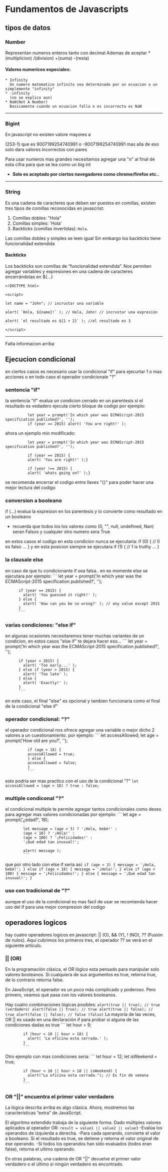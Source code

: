 # Fundamentos de Javascripts

## tipos de datos

### Number
Representan numeros enteros tanto con decimal 
Ademas de aceptar *(multiplicion) /(division) +(suma) -(resta) 

  #### Valores numericos especiales:

    * Infinity 
      Un numero matematico infinito sea determinado por un ecuacion o un simplemente "infinity" 
    * -infinity 
      (no se explico aun) 
    * NaN(Not A Number) 
      Basicamente cuando un ecuacion falla o es incorrecta es NaN 
___

### Bigint
En javascript no existen valore mayores a  

(253-1) que es 9007199254740991 o -9007199254740991 
mas alla de eso solo dara valores incorrectos con pares 

Para usar numeros mas grandes necesitamos agregar una "n" al final de esta cifra para que se lea como un big int 
 
- **Solo es aceptado por ciertos navegadores como chrome/firefox etc..**
___

### String
Es una cadena de caracteres que deben ser puestos en comillas, existen tres tipos de comillas reconocidas en javascrist:
1. Comillas dobles: "Hola" 
2. Comillas simples: 'Hola' 
3. Backticks (comillas invertidas): `Hola`. 

Las comillas dobles y simples se leen igual 
Sin embargo los backticks tiene funcionalidad extendida 

  #### Backticks
  Los backticks son comillas de “funcionalidad extendida”. Nos permiten agregar variables y expresiones en una cadena de caracteres encerrándolas en ${...} 
~~~
<!DOCTYPE html> 

<script> 

let name = "John"; // incrustar una variable 

alert( `Hola, ${name}!` ); // Hola, John! // incrustar una expresión 

alert( `el resultado es ${1 + 2}` ); //el resultado es 3 

</script> 
~~~
___
Falta informacion arriba

## Ejecucion condicional

en ciertos casos es necesario usar la condicional "if" para ejecurtar 1 o mas acciones o en todo caso el operador condicionale "?"

### sentencia "if"
la sentencia "if" evalua un condicion cerrado en un parentesis si el resultado es vedadero ejecuta cierto bloque de codigo
por ejemplo:
  ```
            let year = prompt('In which year was ECMAScript-2015 specification published?', '');
            if (year == 2015) alert( 'You are right!' );
  ```
ahora un ejemplo mio modificado:
  ```
            let year = prompt('In which year was ECMAScript-2015 specification published?', '');

            if (year == 2015) {
            alert( 'You are right!' );}

            if (year !== 2015) {
            alert( 'whats going on?' );}
  ```
se recomenda encerrar el codigo entre llaves "{}" para poder hacer una mejor lectura del codigo

### conversion a booleano
if (...) evalua la expresion en los parentesis y lo convierte como resultado en un booleano
  
- recuerda que todos los los valores como (0, "", null, undefined, Nan) seran Falsos y cualquier
  otro numero sera True

en estos casos el codigo en esta condicion nunca se ejecutaria:
    if (0) { // 0 es falso
  ...
  }
y en esta posicion siempre se ejecutara
    if (1) { // 1 is truthy
  ...
  }

### la clausale else
en caso de que tu condicionante if sea falsa.. en es momente else se ejecutara 
por ejemplo:
          ```
          let year = prompt('In which year was the ECMAScript-2015 specification published?', '');

          if (year == 2015) {
            alert( 'You guessed it right!' );
          } else {
            alert( 'How can you be so wrong?' ); // any value except 2015
          }
          ```
### varias condiciones: "else if"
en algunas ocasiones necesitaremos tener muchas variantes de un condicion, en estos casos "else if" te dejara hacer eso...
          ```
          let year = prompt('In which year was the ECMAScript-2015 specification published?', '');

          if (year < 2015) {
            alert( 'Too early...' );
          } else if (year > 2015) {
            alert( 'Too late' );
          } else {
            alert( 'Exactly!' );
          }
          ```
en este caso, el final "else" es opcional y tambien funcionaria como el final de la condicional "else if"

### operador condicional: "?"
 el operador condicional nos ofrece agregar una variable o mejor dicho 2 valores a un cuestionamiento.
 por ejemplo:
              ```
              let accessAllowed;
              let age = prompt('How old are you?', '');

              if (age > 18) {
              accessAllowed = true;
              } else {
              accessAllowed = false;
              }
              ```
esto podria ser mas practico con el uso de la condicional "?"
              ```
              let accessAllowed = (age > 18) ? true : false;
              ```
### multiple condiconal "?"
el condicional multiple te permite agregar tantos condicionales como deses para agregar mas valores condicionadas
por ejemplo:
            ```
            let age = prompt('¿edad?', 18);

            let message = (age < 3) ? '¡Hola, bebé!' :
            (age < 18) ? '¡Hola!' :
            (age < 100) ? '¡Felicidades!' :
            '¡Qué edad tan inusual!';

            alert( message );
            ```
que por otro lado con else if seria asi:
            ```
            if (age < 3) {
              message = '¡Hola, bebé!';
            } else if (age < 18) {
              message = '¡Hola!';
            } else if (age < 100) {
              message = '¡Felicidades!';
            } else {
              message = '¡Qué edad tan inusual!';
            }
            ```
### uso con tradicional de "?"
aunque el uso de la condicional es mas facil de usar se recomienda hacer uso del if para una mejor compresion del codigo

## operadores logicos
hay cuatro operadores logicos en javascript: || (O), && (Y), ! (NO), ?? (Fusión de nulos). Aquí cubrimos los primeros tres, el operador ?? se verá en el siguiente artículo.

  ### || (OR)
  En la programación clásica, el OR lógico esta pensado para manipular solo valores booleanos. Si cualquiera de sus argumentos es true, retorna true, de lo contrario retorna false.

  En JavaScript, el operador es un poco más complicado y poderoso. Pero primero, veamos qué pasa con los valores booleanos.

  Hay cuatro combinaciones lógicas posibles: 
            ```
            alert(true || true); // true (verdadero)
            alert(false || true); // true
            alert(true || false); // true
            alert(false || false); // false (falso)
            ```
  La mayoría de las veces, OR || es usado en una declaración if para probar si alguna de las condiciones dadas es true
            ```
            let hour = 9;

            if (hour < 10 || hour > 18) {
              alert( 'La oficina esta cerrada.' );
            }
            ```
  Otro ejemplo con mas condiciones seria:
            ```
            let hour = 12;
            let isWeekend = true;

            if (hour < 10 || hour > 18 || isWeekend) {
              alert("La oficina esta cerrada."); // Es fin de semana
            }
            ```
  ### OR "||" encuentra el primer valor verdadero
  La lógica descrita arriba es algo clásica. Ahora, mostremos las características “extra” de JavaScript.

El algoritmo extendido trabaja de la siguiente forma.
Dado múltiples valores aplicados al operador OR:
            ```
            result = value1 || value2 || value3
            ```
-Evalúa los operandos de izquierda a derecha.
-Para cada operando, convierte el valor a booleano. Si el resultado es true, se detiene y retorna el valor original de ese operando.
-Si todos los operandos han sido evaluados (todos eran false), retorna el ultimo operando.

  En otras palabras, una cadena de OR "||" devuelve el primer valor verdadero o el último si ningún verdadero es encontrado.
  